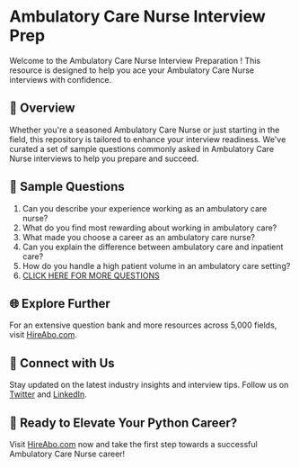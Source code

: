 # Ambulatory Care Nurse Interview Prep

Welcome to the Ambulatory Care Nurse Interview Preparation ! This resource is designed to help you ace your Ambulatory Care Nurse interviews with confidence.

## 🚀 Overview

Whether you're a seasoned Ambulatory Care Nurse or just starting in the field, this repository is tailored to enhance your interview readiness. We've curated a set of sample questions commonly asked in Ambulatory Care Nurse interviews to help you prepare and succeed.

## 📝 Sample Questions

1. Can you describe your experience working as an ambulatory care nurse?
2. What do you find most rewarding about working in ambulatory care?
3. What made you choose a career as an ambulatory care nurse?
4. Can you explain the difference between ambulatory care and inpatient care?
5. How do you handle a high patient volume in an ambulatory care setting?
6. [CLICK HERE FOR MORE QUESTIONS](https://hireabo.com/job/2_0_22/Ambulatory%20Care%20Nurse)

## 🌐 Explore Further

For an extensive question bank and more resources across 5,000 fields, visit [HireAbo.com](https://www.hireabo.com).

## 📱 Connect with Us

Stay updated on the latest industry insights and interview tips. Follow us on [Twitter](https://twitter.com/hireabo) and [LinkedIn](https://www.linkedin.com/in/hire-abo-3609972a8/).

## 🚀 Ready to Elevate Your Python Career?

Visit [HireAbo.com](https://www.hireabo.com) now and take the first step towards a successful Ambulatory Care Nurse career!